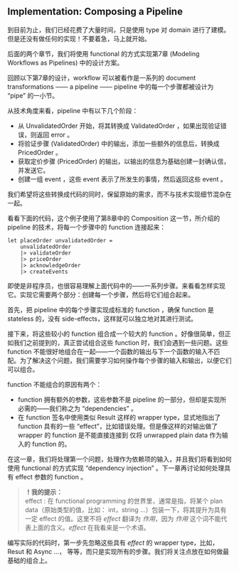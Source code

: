 ## Implementation: Composing a Pipeline

到目前为止，我们已经花费了大量时间，只是使用 type 对 domain 进行了建模。但是还没有做任何的实现！不要着急，马上就开始。

后面的两个章节，我们将使用 functional 的方式实现第7章 (Modeling Workflows as Pipelines) 中的设计方案。

回顾以下第7章的设计，workflow 可以被看作是一系列的 document transformations —— a pipeline —— pipeline 中的每一个步骤都被设计为 “pipe” 的一小节。

从技术角度来看，pipeline 中有以下几个阶段：
* 从 UnvalidatedOrder 开始，将其转换成 ValidatedOrder ，如果出现验证错误，则返回 error 。
* 将验证步骤 (ValidatedOrder) 中的输出，添加一些额外的信息后，转换成 PricedOrder 。
* 获取定价步骤 (PricedOrder) 的输出，以输出的信息为基础创建一封确认信，并发送它。
* 创建一组 event ，这些 event 表示了所发生的事情，然后返回这些 event 。

我们希望将这些转换成代码的同时，保留原始的需求，而不与技术实现细节混杂在一起。

看看下面的代码，这个例子使用了第8章中的 Composition 这一节，所介绍的 pipeline 的技术，将每一个步骤中的 function 连接起来：
```
let placeOrder unvalidatedOrder =
    unvalidatedOrder
    |> validateOrder
    |> priceOrder
    |> acknowledgeOrder
    |> createEvents
```
即使是非程序员，也很容易理解上面代码中的——一系列步骤。来看看怎样实现它。实现它需要两个部分：创建每一个步骤，然后将它们组合起来。

首先，把 pipeline 中的每个步骤实现成标准的 function ，确保 function 是 stateless 的，没有 side-effects，这样就可以独立地对其进行测试。

接下来，将这些较小的 function 组合成一个较大的 function 。好像很简单，但正如我们之前提到的，真正尝试组合这些 function 时，我们会遇到一些问题。这些 function 不能很好地组合在一起——一个函数的输出与下一个函数的输入不匹配。为了解决这个问题，我们需要学习如何操作每个步骤的输入和输出，以便它们可以组合。

function 不能组合的原因有两个：
* function 拥有额外的参数，这些参数不是 pipeline 的一部分，但却是实现所必需的——我们称之为 “dependencies” 。
* 在 function 签名中使用类似 Result 这样的 wrapper type，显式地指出了 function 具有的一些 “effect”，比如错误处理。但是像这样的对输出做了 wrapper 的 function 是不能直接连接到 仅将 unwrapped plain data 作为输入的 function 的。

在这一章，我们将处理第一个问题，处理作为依赖项的输入，并且我们将看到如何使用 functional 的方式实现 “dependency injection” 。下一章再讨论如何处理具有 effect 参数的 function 。

> **！我的提示：**  
> effect : 在 functional programming 的世界里，通常是指，将某个 plan data（原始类型的值，比如： int，string ...）包装一下，将其提升为具有一定 effect 的值。这里不将 *effect* 翻译为 *作用*，因为 *作用* 这个词不能代表上面的含义。*effect* 在我看来是一个术语。

编写实际的代码时，第一步先忽略这些具有 *effect* 的 wrapper type，比如，Resut 和 Async ...， 等等，而只是实现所有的步骤。我们将关注点放在如何做最基础的组合上。